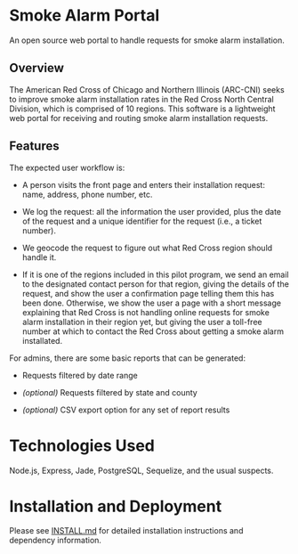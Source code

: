 # Smoke Alarm Portal

An open source web portal to handle requests for smoke alarm installation.

## Overview

The American Red Cross of Chicago and Northern Illinois (ARC-CNI)
seeks to improve smoke alarm installation rates in the Red Cross North
Central Division, which is comprised of 10 regions.  This software is
a lightweight web portal for receiving and routing smoke alarm
installation requests.

## Features

The expected user workflow is:

* A person visits the front page and enters their installation request:
  name, address, phone number, etc.

* We log the request: all the information the user provided, plus the
  date of the request and a unique identifier for the request (i.e., a
  ticket number).

* We geocode the request to figure out what Red Cross region should
  handle it.

* If it is one of the regions included in this pilot program, we send
  an email to the designated contact person for that region, giving
  the details of the request, and show the user a confirmation page
  telling them this has been done.  Otherwise, we show the user a page
  with a short message explaining that Red Cross is not handling
  online requests for smoke alarm installation in their region yet,
  but giving the user a toll-free number at which to contact the Red
  Cross about getting a smoke alarm installated.

For admins, there are some basic reports that can be generated:

* Requests filtered by date range

* _(optional)_ Requests filtered by state and county

* _(optional)_ CSV export option for any set of report results

# Technologies Used

Node.js, Express, Jade, PostgreSQL, Sequelize, and the usual suspects.

# Installation and Deployment

Please see [INSTALL.md](INSTALL.md) for detailed installation
instructions and dependency information.
